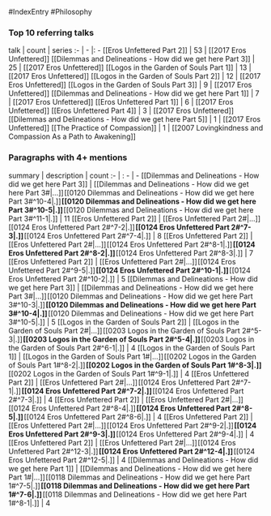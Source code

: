 #IndexEntry #Philosophy

### Top 10 referring talks
talk | count | series
:- | - |: -
[[Eros Unfettered Part 2]] | 53 | [[2017 Eros Unfettered]]
[[Dilemmas and Delineations - How did we get here Part 3]] | 25 | [[2017 Eros Unfettered]]
[[Logos in the Garden of Souls Part 1]] | 13 | [[2017 Eros Unfettered]]
[[Logos in the Garden of Souls Part 2]] | 12 | [[2017 Eros Unfettered]]
[[Logos in the Garden of Souls Part 3]] | 9 | [[2017 Eros Unfettered]]
[[Dilemmas and Delineations - How did we get here Part 1]] | 7 | [[2017 Eros Unfettered]]
[[Eros Unfettered Part 1]] | 6 | [[2017 Eros Unfettered]]
[[Eros Unfettered Part 4]] | 3 | [[2017 Eros Unfettered]]
[[Dilemmas and Delineations - How did we get here Part 5]] | 1 | [[2017 Eros Unfettered]]
[[The Practice of Compassion]] | 1 | [[2007 Lovingkindness and Compassion As a Path to Awakening]]

### Paragraphs with 4+ mentions
summary | description | count
:- | : - | -
[[Dilemmas and Delineations - How did we get here Part 3]] | [[Dilemmas and Delineations - How did we get here Part 3#\|...]] [[0120 Dilemmas and Delineations - How did we get here Part 3#^10-4\|.]] **[[0120 Dilemmas and Delineations - How did we get here Part 3#^10-5\|.]]** [[0120 Dilemmas and Delineations - How did we get here Part 3#^11-1\|.]] | 11
[[Eros Unfettered Part 2]] | [[Eros Unfettered Part 2#\|...]] [[0124 Eros Unfettered Part 2#^7-2\|.]] **[[0124 Eros Unfettered Part 2#^7-3\|.]]** [[0124 Eros Unfettered Part 2#^7-4\|.]] | 8
[[Eros Unfettered Part 2]] | [[Eros Unfettered Part 2#\|...]] [[0124 Eros Unfettered Part 2#^8-1\|.]] **[[0124 Eros Unfettered Part 2#^8-2\|.]]** [[0124 Eros Unfettered Part 2#^8-3\|.]] | 7
[[Eros Unfettered Part 2]] | [[Eros Unfettered Part 2#\|...]] [[0124 Eros Unfettered Part 2#^9-5\|.]] **[[0124 Eros Unfettered Part 2#^10-1\|.]]** [[0124 Eros Unfettered Part 2#^10-2\|.]] | 5
[[Dilemmas and Delineations - How did we get here Part 3]] | [[Dilemmas and Delineations - How did we get here Part 3#\|...]] [[0120 Dilemmas and Delineations - How did we get here Part 3#^10-3\|.]] **[[0120 Dilemmas and Delineations - How did we get here Part 3#^10-4\|.]]** [[0120 Dilemmas and Delineations - How did we get here Part 3#^10-5\|.]] | 5
[[Logos in the Garden of Souls Part 2]] | [[Logos in the Garden of Souls Part 2#\|...]] [[0203 Logos in the Garden of Souls Part 2#^5-3\|.]] **[[0203 Logos in the Garden of Souls Part 2#^5-4\|.]]** [[0203 Logos in the Garden of Souls Part 2#^6-1\|.]] | 4
[[Logos in the Garden of Souls Part 1]] | [[Logos in the Garden of Souls Part 1#\|...]] [[0202 Logos in the Garden of Souls Part 1#^8-2\|.]] **[[0202 Logos in the Garden of Souls Part 1#^8-3\|.]]** [[0202 Logos in the Garden of Souls Part 1#^9-1\|.]] | 4
[[Eros Unfettered Part 2]] | [[Eros Unfettered Part 2#\|...]] [[0124 Eros Unfettered Part 2#^7-1\|.]] **[[0124 Eros Unfettered Part 2#^7-2\|.]]** [[0124 Eros Unfettered Part 2#^7-3\|.]] | 4
[[Eros Unfettered Part 2]] | [[Eros Unfettered Part 2#\|...]] [[0124 Eros Unfettered Part 2#^8-4\|.]] **[[0124 Eros Unfettered Part 2#^8-5\|.]]** [[0124 Eros Unfettered Part 2#^8-6\|.]] | 4
[[Eros Unfettered Part 2]] | [[Eros Unfettered Part 2#\|...]] [[0124 Eros Unfettered Part 2#^9-2\|.]] **[[0124 Eros Unfettered Part 2#^9-3\|.]]** [[0124 Eros Unfettered Part 2#^9-4\|.]] | 4
[[Eros Unfettered Part 2]] | [[Eros Unfettered Part 2#\|...]] [[0124 Eros Unfettered Part 2#^12-3\|.]] **[[0124 Eros Unfettered Part 2#^12-4\|.]]** [[0124 Eros Unfettered Part 2#^12-5\|.]] | 4
[[Dilemmas and Delineations - How did we get here Part 1]] | [[Dilemmas and Delineations - How did we get here Part 1#\|...]] [[0118 Dilemmas and Delineations - How did we get here Part 1#^7-5\|.]] **[[0118 Dilemmas and Delineations - How did we get here Part 1#^7-6\|.]]** [[0118 Dilemmas and Delineations - How did we get here Part 1#^8-1\|.]] | 4


